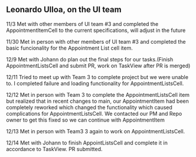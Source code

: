 ## Leonardo Ulloa, on the UI team

11/3
Met with other members of UI team #3 and completed the AppointmentItemCell to the current specifications, will adjust in the future

11/30
Met in person with other members of UI team #3 and completed the basic funcionality for the Appointment List cell item.

12/9
Met with Johann do plan out the final steps for our tasks.(Finish AppointmentListsCell and submit PR, work on TaskView after PR is merged)

12/11
Tried to meet up with Team 3 to complete project but we were unable to. I completed failure and loading functionality for AppointmentListsCell.

12/12
Met in person with Team 3 to complete the AppointmentListsCell item but realized that in recent changes to main, our AppointmentItem had been completely reworked which changed the functionality which caused complications for AppointmentListsCell. We contacted our PM and Repo owner to get this fixed so we can continue with AppointmentItem

12/13
Met in person with Team3 3 again to work on AppointmentListsCell.

12/14
Met with Johann to finish AppointListsCell and complete it in accordance to TaskView. PR submitted.
